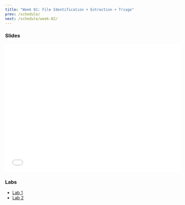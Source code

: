 ```yaml
---
title: "Week 01: File Identification + Extraction + Triage"
prev: /schedule/
next: /schedule/week-02/
---
```


### Slides

<iframe src="/todo" width="576" height="420" title="Week 1" scrolling="no" frameborder="0" webkitallowfullscreen mozallowfullscreen allowfullscreen></iframe>

### Labs

- [Lab 1](lab-1/)
- [Lab 2](lab-2/)
